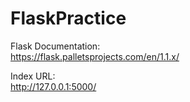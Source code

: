 # FlaskPractice

Flask Documentation:<br />
https://flask.palletsprojects.com/en/1.1.x/

Index URL:<br />
<a href="http://127.0.0.1:5000/" target="blank">http://127.0.0.1:5000/</a>
